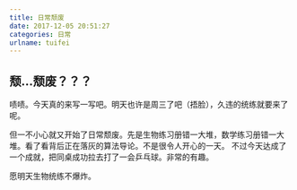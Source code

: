 ```yaml
---
title: 日常颓废
date: 2017-12-05 20:51:27
categories: 日常
urlname: tuifei
---
```


## 颓...颓废？？？
<!-- more -->

啧啧。今天真的来写一写吧。明天也许是周三了吧（捂脸），久违的统练就要来了呢。

但一不小心就又开始了日常颓废。先是生物练习册错一大堆，数学练习册错一大堆。看了看背后正在落灰的算法导论。不是很令人开心的一天。
不过今天达成了一个成就，把同桌成功拉去打了一会乒乓球。非常的有趣。

愿明天生物统练不爆炸。
